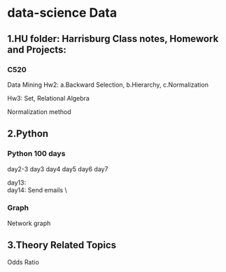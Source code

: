 # data-science Data 

## 1.HU folder: Harrisburg Class notes, Homework and Projects:
###   C520
Data Mining Hw2: a.Backward Selection, b.Hierarchy, c.Normalization

Hw3: Set, Relational Algebra

Normalization method

## 2.Python
### Python 100 days
day2-3
day3
day4
day5
day6
day7

day13:
\
day14: Send emails
\

### Graph
Network graph

## 3.Theory Related Topics
Odds Ratio
